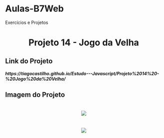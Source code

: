 # Aulas-B7Web
Exercícios e Projetos
<br/>
<h1 align="center">
    Projeto 14 - Jogo da Velha
</h1>

## Link do Projeto
<h5>
https://tiagocastilho.github.io/Estudo---Javascript/Projeto%2014%20-%20Jogo%20da%20Velha/  
</h5>

## Imagem do Projeto
<h1 align="center">
<img src="https://tiagocastilho.github.io/Estudo---Javascript/Projeto%2014%20-%20Jogo%20da%20Velha/como%20ficou1.png">
</h1>
<h1 align="center">
<img src="https://tiagocastilho.github.io/Estudo---Javascript/Projeto%2014%20-%20Jogo%20da%20Velha/como%20ficou2.png">
</h1>
